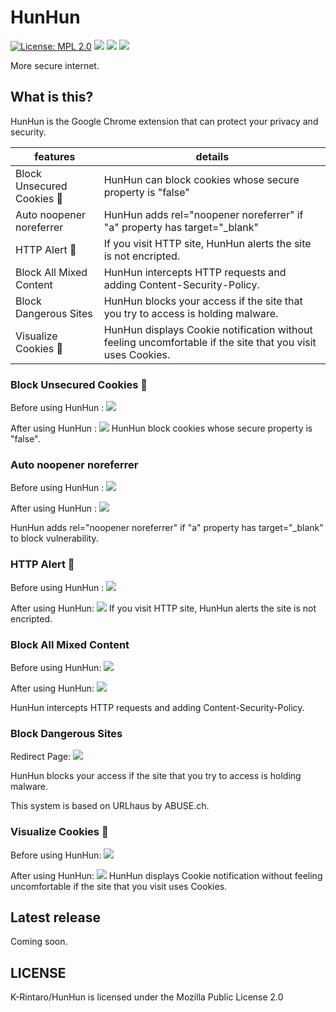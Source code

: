 # HunHun
[![License: MPL 2.0](https://img.shields.io/badge/License-MPL%202.0-brightgreen.svg)](https://opensource.org/licenses/MPL-2.0)
<img src="https://img.shields.io/badge/Javascript-276DC3.svg?logo=javascript&style=flat">
<img src="https://img.shields.io/badge/-Google%20chrome-4285F4.svg?logo=google-chrome&style=flat">
<img src="https://img.shields.io/github/repo-size/K-Rintaro/HunHun">

More secure internet. 

## What is this?
HunHun is the Google Chrome extension that can protect your privacy and security.

|  features  |  details  |
| ---- | ---- |
|  Block Unsecured Cookies 🍪   |  HunHun can block cookies whose secure property is "false"  |
|  Auto noopener noreferrer  |  HunHun adds rel="noopener noreferrer" if "a" property has  target="_blank"  |
|  HTTP Alert 🚨   |  If you visit HTTP site, HunHun alerts the site is not encripted.  |
|  Block All Mixed Content  |  HunHun intercepts HTTP requests and adding Content-Security-Policy.  |
|  Block Dangerous Sites    |  HunHun blocks your access if the site that you try to access is holding malware. |
|  Visualize  Cookies 🍪    |  HunHun displays Cookie notification without feeling uncomfortable if the site that you visit uses Cookies. |

### Block Unsecured Cookies 🍪 
Before using HunHun :
<img src=https://user-images.githubusercontent.com/70018855/97938708-72fedc00-1dc5-11eb-9df4-6a477b053c79.png>

After using HunHun :
<img src=https://user-images.githubusercontent.com/70018855/97938712-75f9cc80-1dc5-11eb-81d7-7e6b56740a9b.png>
HunHun block cookies whose secure property is "false".

### Auto noopener noreferrer
Before using HunHun :
<img src=https://user-images.githubusercontent.com/70018855/97940007-e35a2d00-1dc6-11eb-83c7-6943d2e0993b.gif>

After using HunHun :
<img src= https://user-images.githubusercontent.com/70018855/97940413-01279200-1dc7-11eb-81a3-df5a0cff09df.gif>

HunHun adds rel="noopener noreferrer" if "a" property has  target="_blank" to block vulnerability.

### HTTP Alert 🚨 
Before using HunHun :
<img src="https://user-images.githubusercontent.com/70018855/97944434-15b85a00-1dc8-11eb-98d7-8296ef79ba88.png">

After using HunHun:
<img src="https://user-images.githubusercontent.com/70018855/97944454-17821d80-1dc8-11eb-8579-4ec1349825d7.png">
If you visit HTTP site, HunHun alerts the site is not encripted.

### Block All Mixed Content
Before using HunHun:
<img  src="https://user-images.githubusercontent.com/70018855/97945155-f6bac780-1dc9-11eb-8ff0-9a1972103b08.png">

After using HunHun:
<img src="https://user-images.githubusercontent.com/70018855/97945013-9592f400-1dc9-11eb-8ae6-b1e834e1d1ef.png">

HunHun intercepts HTTP requests and adding Content-Security-Policy.

### Block Dangerous Sites
Redirect Page:
<img src="https://user-images.githubusercontent.com/70018855/97945305-78aaf080-1dca-11eb-84cb-f5d3012d9e71.png">

HunHun blocks your access if the site that you try to access is holding malware.

This system is based on URLhaus by ABUSE.ch.

### Visualize  Cookies 🍪
Before using HunHun:
<img src="https://user-images.githubusercontent.com/70018855/97945476-038beb00-1dcb-11eb-9d50-2a4c2578b382.png">

After using HunHun:
<img src="https://user-images.githubusercontent.com/70018855/97945479-04248180-1dcb-11eb-9691-d10fbae314e7.png">
HunHun displays Cookie notification without feeling uncomfortable if the site that you visit uses Cookies.

## Latest release 
Coming soon.

## LICENSE
K-Rintaro/HunHun is licensed under the Mozilla Public License 2.0
